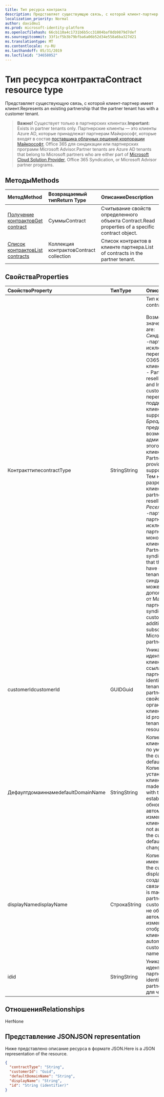 ```yaml
---
title: Тип ресурса контракта
description: Представляет существующую связь, с которой клиент-партнер имеет клиент.
localization_priority: Normal
author: davidmu1
ms.prod: microsoft-identity-platform
ms.openlocfilehash: 66cb110a4c1731b6b5cc31804baf8db9879d7def
ms.sourcegitcommit: 33f1cf5b3b79bfba6a06b52d34e558a6ba327d21
ms.translationtype: MT
ms.contentlocale: ru-RU
ms.lasthandoff: 05/31/2019
ms.locfileid: "34658052"
---
```

# <a name="contract-resource-type"></a><span data-ttu-id="6ce6b-103">Тип ресурса контракта</span><span class="sxs-lookup"><span data-stu-id="6ce6b-103">Contract resource type</span></span>
<span data-ttu-id="6ce6b-104">Представляет существующую связь, с которой клиент-партнер имеет клиент.</span><span class="sxs-lookup"><span data-stu-id="6ce6b-104">Represents an existing partnership that the partner tenant has with a customer tenant.</span></span>

> <span data-ttu-id="6ce6b-105">**Важно!** Существует только в партнерских клиентах.</span><span class="sxs-lookup"><span data-stu-id="6ce6b-105">**Important:** Exists in partner tenants only.</span></span> <span data-ttu-id="6ce6b-106">Партнерские клиенты — это клиенты Azure AD, которые принадлежат партнерам Майкрософт, которые входят в состав [поставщика облачных решений корпорации Майкрософт](https://partnercenter.microsoft.com/en-us/partner/programs), Office 365 для синдикации или партнерских программ Microsoft Advisor.</span><span class="sxs-lookup"><span data-stu-id="6ce6b-106">Partner tenants are Azure AD tenants that belong to Microsoft partners who are either part of [Microsoft Cloud Solution Provider](https://partnercenter.microsoft.com/en-us/partner/programs), Office 365 Syndication, or Microsoft Advisor partner programs.</span></span>

## <a name="methods"></a><span data-ttu-id="6ce6b-107">Методы</span><span class="sxs-lookup"><span data-stu-id="6ce6b-107">Methods</span></span>

| <span data-ttu-id="6ce6b-108">Метод</span><span class="sxs-lookup"><span data-stu-id="6ce6b-108">Method</span></span>   | <span data-ttu-id="6ce6b-109">Возвращаемый тип</span><span class="sxs-lookup"><span data-stu-id="6ce6b-109">Return Type</span></span> | <span data-ttu-id="6ce6b-110">Описание</span><span class="sxs-lookup"><span data-stu-id="6ce6b-110">Description</span></span> |
|:---------------|:--------|:----------|
|[<span data-ttu-id="6ce6b-111">Получение контрактов</span><span class="sxs-lookup"><span data-stu-id="6ce6b-111">Get contract</span></span>](../api/contract-get.md) | <span data-ttu-id="6ce6b-112">Суммы</span><span class="sxs-lookup"><span data-stu-id="6ce6b-112">Contract</span></span> |<span data-ttu-id="6ce6b-113">Считывание свойств определенного объекта Contract.</span><span class="sxs-lookup"><span data-stu-id="6ce6b-113">Read properties of a specific contract object.</span></span> |
|[<span data-ttu-id="6ce6b-114">Список контрактов</span><span class="sxs-lookup"><span data-stu-id="6ce6b-114">List contracts</span></span>](../api/contract-list.md) | <span data-ttu-id="6ce6b-115">Коллекция контрактов</span><span class="sxs-lookup"><span data-stu-id="6ce6b-115">Contract collection</span></span> | <span data-ttu-id="6ce6b-116">Список контрактов в клиенте партнера.</span><span class="sxs-lookup"><span data-stu-id="6ce6b-116">List of contracts in the partner tenant.</span></span> |

## <a name="properties"></a><span data-ttu-id="6ce6b-117">Свойства</span><span class="sxs-lookup"><span data-stu-id="6ce6b-117">Properties</span></span>
| <span data-ttu-id="6ce6b-118">Свойство</span><span class="sxs-lookup"><span data-stu-id="6ce6b-118">Property</span></span>   | <span data-ttu-id="6ce6b-119">Тип</span><span class="sxs-lookup"><span data-stu-id="6ce6b-119">Type</span></span> | <span data-ttu-id="6ce6b-120">Описание</span><span class="sxs-lookup"><span data-stu-id="6ce6b-120">Description</span></span> |
|:---------------|:--------|:----------|
|<span data-ttu-id="6ce6b-121">Контракттипе</span><span class="sxs-lookup"><span data-stu-id="6ce6b-121">contractType</span></span>|<span data-ttu-id="6ce6b-122">String</span><span class="sxs-lookup"><span data-stu-id="6ce6b-122">String</span></span>|<span data-ttu-id="6ce6b-123">Тип контракта.</span><span class="sxs-lookup"><span data-stu-id="6ce6b-123">Type of contract.</span></span><br><br><span data-ttu-id="6ce6b-124">Возможные значения:</span><span class="sxs-lookup"><span data-stu-id="6ce6b-124">Possible values are:</span></span><br> <span data-ttu-id="6ce6b-125">*Синдикатионпартнер* -партнер, который исключительно перепродает и управляет O365 и Intune для этого клиента.</span><span class="sxs-lookup"><span data-stu-id="6ce6b-125">*SyndicationPartner* - Partner that exclusively resells and manages O365 and Intune for this customer.</span></span> <span data-ttu-id="6ce6b-126">Они перепродают и поддерживают своих клиентов.</span><span class="sxs-lookup"><span data-stu-id="6ce6b-126">They resell and support their customers.</span></span><br> <span data-ttu-id="6ce6b-127">*Бреадспартнер* -Partner предоставляет возможность администрирования для этого клиента.</span><span class="sxs-lookup"><span data-stu-id="6ce6b-127">*BreadthPartner* - Partner has the ability to provide administrative support for this customer.</span></span> <span data-ttu-id="6ce6b-128">Тем не менее, партнеру не разрешено перепродавать клиенту.</span><span class="sxs-lookup"><span data-stu-id="6ce6b-128">However, the partner is not allowed to resell to the customer.</span></span><br><span data-ttu-id="6ce6b-129">*Реселлерпартнер* -партнер, аналогичный партнеру синдикации, за исключением того, что партнер не имеет монопольного доступа к клиенту.</span><span class="sxs-lookup"><span data-stu-id="6ce6b-129">*ResellerPartner* - Partner that is similar to a syndication partner, except that the partner doesn’t have exclusive access to a tenant.</span></span> <span data-ttu-id="6ce6b-130">В случае синдикации клиент не может покупать дополнительные подписки от Майкрософт или других партнеров.</span><span class="sxs-lookup"><span data-stu-id="6ce6b-130">In the syndication case, the customer cannot buy additional direct subscriptions from Microsoft or from other partners.</span></span>|
|<span data-ttu-id="6ce6b-131">customerId</span><span class="sxs-lookup"><span data-stu-id="6ce6b-131">customerId</span></span>|<span data-ttu-id="6ce6b-132">GUID</span><span class="sxs-lookup"><span data-stu-id="6ce6b-132">Guid</span></span>|<span data-ttu-id="6ce6b-133">Уникальный идентификатор клиента клиента, на который ссылается это партнерство.</span><span class="sxs-lookup"><span data-stu-id="6ce6b-133">The unique identifier for the customer tenant referenced by this partnership.</span></span> <span data-ttu-id="6ce6b-134">Соответствует свойству ID ресурса организации клиента клиента.</span><span class="sxs-lookup"><span data-stu-id="6ce6b-134">Corresponds to the id property of the customer tenant's organization resource.</span></span> |
|<span data-ttu-id="6ce6b-135">Дефаултдомаиннаме</span><span class="sxs-lookup"><span data-stu-id="6ce6b-135">defaultDomainName</span></span>|<span data-ttu-id="6ce6b-136">String</span><span class="sxs-lookup"><span data-stu-id="6ce6b-136">String</span></span>|<span data-ttu-id="6ce6b-137">Копия доменного имени клиента, используемого по умолчанию.</span><span class="sxs-lookup"><span data-stu-id="6ce6b-137">A copy of the customer tenant's default domain name.</span></span> <span data-ttu-id="6ce6b-138">Копия создается при установке связи с клиентом.</span><span class="sxs-lookup"><span data-stu-id="6ce6b-138">The copy is made when the partnership with the customer is established.</span></span> <span data-ttu-id="6ce6b-139">Он не обновляется автоматически, если изменяется доменное имя клиента по умолчанию.</span><span class="sxs-lookup"><span data-stu-id="6ce6b-139">It is not automatically updated if the customer tenant's default domain name changes.</span></span>|
|<span data-ttu-id="6ce6b-140">displayName</span><span class="sxs-lookup"><span data-stu-id="6ce6b-140">displayName</span></span>|<span data-ttu-id="6ce6b-141">Строка</span><span class="sxs-lookup"><span data-stu-id="6ce6b-141">String</span></span>|<span data-ttu-id="6ce6b-142">Копия отображаемого имени клиента.</span><span class="sxs-lookup"><span data-stu-id="6ce6b-142">A copy of the customer tenant's display name.</span></span> <span data-ttu-id="6ce6b-143">Копия создается при установке связи с клиентом.</span><span class="sxs-lookup"><span data-stu-id="6ce6b-143">The copy is made when the partnership with the customer is established.</span></span> <span data-ttu-id="6ce6b-144">Он не обновляется автоматически при изменении отображаемого имени клиента клиента.</span><span class="sxs-lookup"><span data-stu-id="6ce6b-144">It is not automatically updated if the customer tenant's display name changes.</span></span>|
|<span data-ttu-id="6ce6b-145">id</span><span class="sxs-lookup"><span data-stu-id="6ce6b-145">id</span></span>|<span data-ttu-id="6ce6b-146">String</span><span class="sxs-lookup"><span data-stu-id="6ce6b-146">String</span></span>| <span data-ttu-id="6ce6b-147">Уникальный идентификатор партнерства.</span><span class="sxs-lookup"><span data-stu-id="6ce6b-147">The unique identifier for the partnership.</span></span> <span data-ttu-id="6ce6b-148">Ключ, только для чтения</span><span class="sxs-lookup"><span data-stu-id="6ce6b-148">Key, read-only</span></span> |

## <a name="relationships"></a><span data-ttu-id="6ce6b-149">Отношения</span><span class="sxs-lookup"><span data-stu-id="6ce6b-149">Relationships</span></span>
<span data-ttu-id="6ce6b-150">Нет</span><span class="sxs-lookup"><span data-stu-id="6ce6b-150">None</span></span>


## <a name="json-representation"></a><span data-ttu-id="6ce6b-151">Представление JSON</span><span class="sxs-lookup"><span data-stu-id="6ce6b-151">JSON representation</span></span>
<span data-ttu-id="6ce6b-152">Ниже представлено описание ресурса в формате JSON.</span><span class="sxs-lookup"><span data-stu-id="6ce6b-152">Here is a JSON representation of the resource.</span></span>

<!--{
  "blockType": "resource",
  "openType": true,
  "optionalProperties": [],
  "keyProperty": "id",
  "baseType": "microsoft.graph.directoryObject",
  "@odata.type": "microsoft.graph.contract"
}-->

```json
{
  "contractType": "String",
  "customerId": "Guid",
  "defaultDomainName": "String",
  "displayName": "String",
  "id": "String (identifier)"
}

```

<!-- uuid: 8fcb5dbc-d5aa-4681-8e31-b001d5168d79
2015-10-25 14:57:30 UTC -->
<!-- {
  "type": "#page.annotation",
  "description": "Contract resource",
  "keywords": "",
  "section": "documentation",
  "tocPath": ""
}-->
